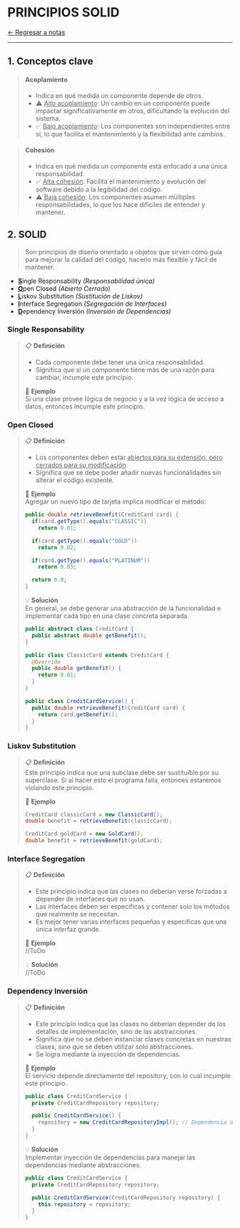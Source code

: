 # PRINCIPIOS SOLID

[← Regresar a notas](../../README.md) <br>

---

## 1. Conceptos clave

> #### Acoplamiento
> - Indica en qué medida un componente depende de otros.
> - ⚠️ <u>Alto acoplamiento</u>: Un cambio en un componente puede impactar significativamente en otros, dificultando la evolución del sistema.
> - ✅ <u>Bajo acoplamiento</u>: Los componentes son independientes entre sí, lo que facilita el mantenimiento y la flexibilidad ante cambios.

> #### Cohesión
> - Indica en qué medida un componente está enfocado a una única responsabilidad.
> - ✅ <u>Alta cohesión</u>: Facilita el mantenimiento y evolución del software debido a la legibilidad del código.
> - ⚠️  ️<u>Baja cohesión</u>: Los componentes asumen múltiples responsabilidades, lo que los hace difíciles de entender y mantener.

## 2. SOLID
> Son principios de diseño orientado a objetos que sirven como guía para mejorar la calidad del código, hacerlo más flexible y fácil de mantener.

- <u>**S**</u>ingle Responsability *(Responsabilidad única)*
- <u>**O**</u>pen Closed *(Abierto Cerrado)*
- <u>**L**</u>iskov Substitution *(Sustitución de Liskov)*
- <u>**I**</u>nterface Segregation *(Segregación de Interfaces)*
- <u>**D**</u>ependency Inversión *(Inversión de Dependencias)*

### Single Responsability
> 📋 **Definición** <br>
> - Cada componente debe tener una única responsabilidad.
> - Significa que si un componente tiene más de una razón para cambiar, incumple este principio.
>
> 📌 **Ejemplo** <br>
> Si una clase provee lógica de negocio y a la vez lógica de acceso a datos, entonces incumple este principio.

### Open Closed
> 📋 **Definición** <br>
> - Los componentes deben estar <u>abiertos para su extensión, pero cerrados para su modificación</u>.
> - Significa que se debe poder añadir nuevas funcionalidades sin alterar el código existente.
>
> 📌 **Ejemplo** <br>
> Agregar un nuevo tipo de tarjeta implica modificar el método:
> ```java
> public double retrieveBenefit(CreditCard card) {
>   if(card.getType().equals("CLASSIC")) 
>     return 0.01;
> 
>   if(card.getType().equals("GOLD")) 
>     return 0.02;
> 
>   if(card.getType().equals("PLATINUM")) 
>     return 0.03;
> 
>   return 0.0;
> }
> ```
> 
> 💡 **Solución** <br>
> En general, se debe generar una abstracción de la funcionalidad e implementar cada tipo en una clase concreta separada.
> ```java
> public abstract class CreditCard {
>   public abstract double getBenefit();
> }
> ```
> ```java
> public class ClassicCard extends CreditCard {
>   @Override
>   public double getBenefit() {
>     return 0.01;
>   }
> }
> ```
> ```java
> public class CreditCardService() {
>   public double retrieveBenefit(CreditCard card) {
>     return card.getBenefit();
>   }
> }
> ```

### Liskov Substitution
> 📋 **Definición** <br>
> Este principio indica que una subclase debe ser sustituible por su superclase. Si al hacer esto el programa falla, entonces estaremos violando este principio.
>
> 📌 **Ejemplo** <br>
>```java
> CreditCard classicCard = new ClassicCard();
> double benefit = retrieveBenefit(classicCard);
>
> CreditCard goldCard = new GoldCard();
> double benefit = retrieveBenefit(goldCard);
>````

### Interface Segregation
> 📋 **Definición** <br>
> - Este principio indica que las clases no deberían verse forzadas a depender de interfaces que no usan.
> - Las interfaces deben ser específicas y contener solo los métodos que realmente se necesitan.
> - Es mejor tener varias interfaces pequeñas y específicas que una única interfaz grande.
>
> 📌 **Ejemplo** <br>
>//ToDo
>
> 💡 **Solución** <br>
> //ToDo

### Dependency Inversión
> 📋 **Definición** <br>
> - Este principio indica que las clases no deberían depender de los detalles de implementación, sino de las abstracciones. 
> - Significa que no se deben instanciar clases concretas en nuestras clases, sino que se deben utilizar solo abstracciones.
> - Se logra mediante la inyección de dependencias.
>
> 📌 **Ejemplo** <br>
> El servicio depende directamente del repository, con lo cual incumple este principio.
> ```java
> public class CreditCardService {
>   private CreditCardRepository repository;
> 
>   public CreditCardService() {
>     repository = new CreditCardRepositoryImpl(); // Dependencia directa
>   }
> }
> ```
>
> 💡 **Solución** <br>
> Implementar inyección de dependencias para manejar las dependencias mediante abstracciones.
> ```java
> public class CreditCardService {
>   private CreditCardRepository repository;
> 
>   public CreditCardService(CreditCardRepository repository) {
>     this.repository = repository;
>   }
> }
> ```
